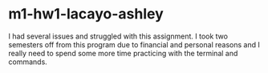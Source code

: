 # m1-hw1-lacayo-ashley

<p> I had several issues and struggled with this assignment. I took two semesters off from this program due to financial and personal reasons and I really need to spend some more time practicing with the terminal and commands.</p>
